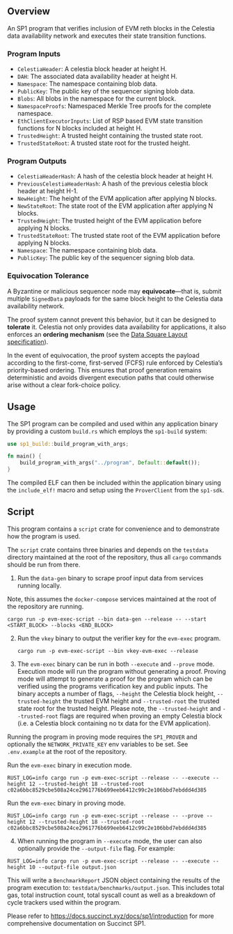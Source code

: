 ## Overview

An SP1 program that verifies inclusion of EVM reth blocks in the Celestia data availability network 
and executes their state transition functions.

### Program Inputs

- `CelestiaHeader`: A celestia block header at height H.
- `DAH`: The associated data availability header at height H.
- `Namespace`: The namespace containing blob data.
- `PublicKey`: The public key of the sequencer signing blob data.
- `Blobs`: All blobs in the namespace for the current block.
- `NamespaceProofs`: Namespaced Merkle Tree proofs for the complete namespace.
- `EthClientExecutorInputs`: List of RSP based EVM state transition functions for N blocks included at height H.
- `TrustedHeight`: A trusted height containing the trusted state root.
- `TrustedStateRoot`: A trusted state root for the trusted height.

### Program Outputs

- `CelestiaHeaderHash`: A hash of the celestia block header at height H.
- `PreviousCelestiaHeaderHash`: A hash of the previous celestia block header at height H-1.
- `NewHeight`: The height of the EVM application after applying N blocks.
- `NewStateRoot`: The state root of the EVM application after applying N blocks.
- `TrustedHeight`: The trusted height of the EVM application before applying N blocks.
- `TrustedStateRoot`: The trusted state root of the EVM application before applying N blocks.
- `Namespace`: The namespace containing blob data.
- `PublicKey`: The public key of the sequencer signing blob data.

### Equivocation Tolerance

A Byzantine or malicious sequencer node may **equivocate**—that is, submit multiple `SignedData` payloads for the same block height to the Celestia data availability network.  

The proof system cannot prevent this behavior, but it can be designed to **tolerate** it. Celestia not only provides data availability for applications, it also enforces an **ordering mechanism** (see the [Data Square Layout specification](https://celestiaorg.github.io/celestia-app/data_square_layout.html#ordering)).  

In the event of equivocation, the proof system accepts the payload according to the first-come, first-served (FCFS) rule enforced by Celestia’s priority-based ordering. This ensures that proof generation remains deterministic and avoids divergent execution paths that could otherwise arise without a clear fork-choice policy.

## Usage

The SP1 program can be compiled and used within any application binary by providing a custom `build.rs` which employs the `sp1-build` system:

```rust
use sp1_build::build_program_with_args;

fn main() {
    build_program_with_args("../program", Default::default());
}
```

The compiled ELF can then be included within the application binary using the `include_elf!` macro and setup using the `ProverClient` from the `sp1-sdk`. 

## Script 

This program contains a `script` crate for convenience and to demonstrate how the program is used.

The `script` crate contains three binaries and depends on the `testdata` directory maintained at the root of the repository, thus all `cargo` commands should be run from there.

1. Run the `data-gen` binary to scrape proof input data from services running locally.

Note, this assumes the `docker-compose` services maintained at the root of the repository are running.

```shell
cargo run -p evm-exec-script --bin data-gen --release -- --start <START_BLOCK> --blocks <END_BLOCK>
```

2. Run the `vkey` binary to output the verifier key for the `evm-exec` program.

    ```shell
    cargo run -p evm-exec-script --bin vkey-evm-exec --release
    ```

3. The `evm-exec` binary can be run in both `--execute` and `--prove` mode. Execution mode will run the program without generating a proof.
Proving mode will attempt to generate a proof for the program which can be verified using the programs verification key and public inputs.
The binary accepts a number of flags, `--height` the Celestia block height, `--trusted-height` the trusted EVM height and `--trusted-root` 
the trusted state root for the trusted height. Please note, the `--trusted-height` and `--trusted-root` flags are required when proving an 
empty Celestia block (i.e. a Celestia block containing no tx data for the EVM application).

Running the program in proving mode requires the `SP1_PROVER` and optionally the `NETWORK_PRIVATE_KEY` env variables to be set.
See `.env.example` at the root of the repository.

Run the `evm-exec` binary in execution mode.

```shell
RUST_LOG=info cargo run -p evm-exec-script --release -- --execute --height 12 --trusted-height 18 --trusted-root c02a6bbc8529cbe508a24ce2961776b699eeb6412c99c2e106bbd7ebddd4d385
```

Run the `evm-exec` binary in proving mode.

```shell
RUST_LOG=info cargo run -p evm-exec-script --release -- --prove --height 12 --trusted-height 18 --trusted-root c02a6bbc8529cbe508a24ce2961776b699eeb6412c99c2e106bbd7ebddd4d385
```

4. When running the program in `--execute` mode, the user can also optionally provide the `--output-file` flag.
For example:
```shell
RUST_LOG=info cargo run -p evm-exec-script --release -- --execute --height 10 --output-file output.json
```

This will write a `BenchmarkReport` JSON object containing the results of the program execution to: `testdata/benchmarks/output.json`.
This includes total gas, total instruction count, total syscall count as well as a breakdown of cycle trackers used within the program.

Please refer to https://docs.succinct.xyz/docs/sp1/introduction for more comprehensive documentation on Succinct SP1.
